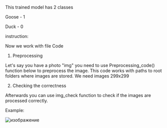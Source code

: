 This trained model has 2 classes

Goose - 1

Duck - 0

instruction:

Now we work with file Code

1. Preprocessing

Let's say you have a photo "img" you need to use Preprocessing_code() function below to preprocess the image. This code works with paths to root folders where images are stored. We need images 299х299

2. Checking the correctness

Afterwards you can use img_check function to check if the images are processed correctly.

Example:

![изображение](https://github.com/user-attachments/assets/73f77c01-dd87-40bd-8c70-5468771588c0)

